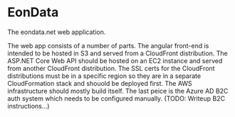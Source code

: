# EonData
The eondata.net web application.

The web app consists of a number of parts. The angular front-end is intended to be hosted in S3 and served from a CloudFront distribution. The ASP.NET Core Web API should be hosted on an EC2 instance and served from another CloudFront distribution. The SSL certs for the CloudFront distributions must be in a specific region so they are in a separate CloudFormation stack and shouold be deployed first. The AWS infrastructure should mostly build itself. The last peice is the Azure AD B2C auth system which needs to be configured manually. (TODO: Writeup B2C instructions...)

